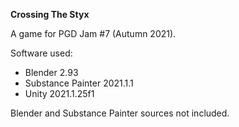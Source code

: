 **Crossing The Styx**

A game for PGD Jam #7 (Autumn 2021).

Software used:
* Blender 2.93
* Substance Painter 2021.1.1 
* Unity 2021.1.25f1

Blender and Substance Painter sources not included.
